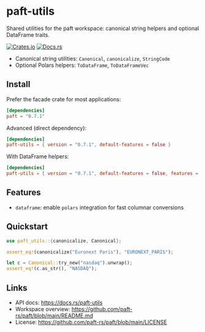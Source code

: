 paft-utils
==========

Shared utilities for the paft workspace: canonical string helpers and optional DataFrame traits.

[![Crates.io](https://img.shields.io/crates/v/paft-utils)](https://crates.io/crates/paft-utils)
[![Docs.rs](https://docs.rs/paft-utils/badge.svg)](https://docs.rs/paft-utils)

- Canonical string utilities: `Canonical`, `canonicalize`, `StringCode`
- Optional Polars helpers: `ToDataFrame`, `ToDataFrameVec`

Install
-------

Prefer the facade crate for most applications:

```toml
[dependencies]
paft = "0.7.1"
```

Advanced (direct dependency):

```toml
[dependencies]
paft-utils = { version = "0.7.1", default-features = false }
```

With DataFrame helpers:

```toml
[dependencies]
paft-utils = { version = "0.7.1", default-features = false, features = ["dataframe"] }
```

Features
--------

- `dataframe`: enable `polars` integration for fast columnar conversions

Quickstart
----------

```rust
use paft_utils::{canonicalize, Canonical};

assert_eq!(canonicalize("Euronext Paris"), "EURONEXT_PARIS");

let c = Canonical::try_new("nasdaq").unwrap();
assert_eq!(c.as_str(), "NASDAQ");
```

Links
-----

- API docs: https://docs.rs/paft-utils
- Workspace overview: https://github.com/paft-rs/paft/blob/main/README.md
- License: https://github.com/paft-rs/paft/blob/main/LICENSE

